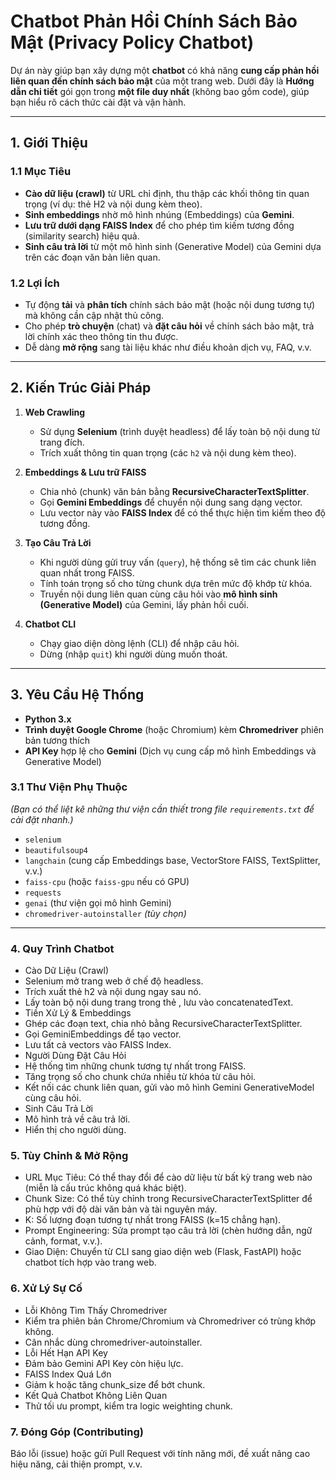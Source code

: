# Chatbot Phản Hồi Chính Sách Bảo Mật (Privacy Policy Chatbot)

Dự án này giúp bạn xây dựng một **chatbot** có khả năng **cung cấp phản hồi liên quan đến chính sách bảo mật** của một trang web. Dưới đây là **Hướng dẫn chi tiết** gói gọn trong **một file duy nhất** (không bao gồm code), giúp bạn hiểu rõ cách thức cài đặt và vận hành.

---

## 1. Giới Thiệu

### 1.1 Mục Tiêu
- **Cào dữ liệu (crawl)** từ URL chỉ định, thu thập các khối thông tin quan trọng (ví dụ: thẻ H2 và nội dung kèm theo).
- **Sinh embeddings** nhờ mô hình nhúng (Embeddings) của **Gemini**.
- **Lưu trữ dưới dạng FAISS Index** để cho phép tìm kiếm tương đồng (similarity search) hiệu quả.
- **Sinh câu trả lời** từ một mô hình sinh (Generative Model) của Gemini dựa trên các đoạn văn bản liên quan.

### 1.2 Lợi Ích
- Tự động **tải** và **phân tích** chính sách bảo mật (hoặc nội dung tương tự) mà không cần cập nhật thủ công.
- Cho phép **trò chuyện** (chat) và **đặt câu hỏi** về chính sách bảo mật, trả lời chính xác theo thông tin thu được.
- Dễ dàng **mở rộng** sang tài liệu khác như điều khoản dịch vụ, FAQ, v.v.

---

## 2. Kiến Trúc Giải Pháp

1. **Web Crawling**  
   - Sử dụng **Selenium** (trình duyệt headless) để lấy toàn bộ nội dung từ trang đích.  
   - Trích xuất thông tin quan trọng (các `h2` và nội dung kèm theo).

2. **Embeddings & Lưu trữ FAISS**  
   - Chia nhỏ (chunk) văn bản bằng **RecursiveCharacterTextSplitter**.  
   - Gọi **Gemini Embeddings** để chuyển nội dung sang dạng vector.  
   - Lưu vector này vào **FAISS Index** để có thể thực hiện tìm kiếm theo độ tương đồng.

3. **Tạo Câu Trả Lời**  
   - Khi người dùng gửi truy vấn (`query`), hệ thống sẽ tìm các chunk liên quan nhất trong FAISS.  
   - Tính toán trọng số cho từng chunk dựa trên mức độ khớp từ khóa.  
   - Truyền nội dung liên quan cùng câu hỏi vào **mô hình sinh (Generative Model)** của Gemini, lấy phản hồi cuối.

4. **Chatbot CLI**  
   - Chạy giao diện dòng lệnh (CLI) để nhập câu hỏi.  
   - Dừng (nhập `quit`) khi người dùng muốn thoát.

---

## 3. Yêu Cầu Hệ Thống

- **Python 3.x**
- **Trình duyệt Google Chrome** (hoặc Chromium) kèm **Chromedriver** phiên bản tương thích
- **API Key** hợp lệ cho **Gemini** (Dịch vụ cung cấp mô hình Embeddings và Generative Model)

### 3.1 Thư Viện Phụ Thuộc

*(Bạn có thể liệt kê những thư viện cần thiết trong file `requirements.txt` để cài đặt nhanh.)*

- `selenium`
- `beautifulsoup4`
- `langchain` (cung cấp Embeddings base, VectorStore FAISS, TextSplitter, v.v.)
- `faiss-cpu` (hoặc `faiss-gpu` nếu có GPU)
- `requests`
- `genai` (thư viện gọi mô hình Gemini)
- `chromedriver-autoinstaller` *(tùy chọn)*

---
### 4. Quy Trình Chatbot
- Cào Dữ Liệu (Crawl)
- Selenium mở trang web ở chế độ headless.
- Trích xuất thẻ h2 và nội dung ngay sau nó.
- Lấy toàn bộ nội dung trang trong thẻ <body>, lưu vào concatenatedText.
- Tiền Xử Lý & Embeddings
- Ghép các đoạn text, chia nhỏ bằng RecursiveCharacterTextSplitter.
- Gọi GeminiEmbeddings để tạo vector.
- Lưu tất cả vectors vào FAISS Index.
- Người Dùng Đặt Câu Hỏi
- Hệ thống tìm những chunk tương tự nhất trong FAISS.
- Tăng trọng số cho chunk chứa nhiều từ khóa từ câu hỏi.
- Kết nối các chunk liên quan, gửi vào mô hình Gemini GenerativeModel cùng câu hỏi.
- Sinh Câu Trả Lời
- Mô hình trả về câu trả lời.
- Hiển thị cho người dùng.
### 5. Tùy Chỉnh & Mở Rộng
- URL Mục Tiêu: Có thể thay đổi để cào dữ liệu từ bất kỳ trang web nào (miễn là cấu trúc không quá khác biệt).
- Chunk Size: Có thể tùy chỉnh trong RecursiveCharacterTextSplitter để phù hợp với độ dài văn bản và tài nguyên máy.
- K: Số lượng đoạn tương tự nhất trong FAISS (k=15 chẳng hạn).
- Prompt Engineering: Sửa prompt tạo câu trả lời (chèn hướng dẫn, ngữ cảnh, format, v.v.).
- Giao Diện: Chuyển từ CLI sang giao diện web (Flask, FastAPI) hoặc chatbot tích hợp vào trang web.
### 6. Xử Lý Sự Cố
- Lỗi Không Tìm Thấy Chromedriver
- Kiểm tra phiên bản Chrome/Chromium và Chromedriver có trùng khớp không.
- Cân nhắc dùng chromedriver-autoinstaller.
- Lỗi Hết Hạn API Key
- Đảm bảo Gemini API Key còn hiệu lực.
- FAISS Index Quá Lớn
- Giảm k hoặc tăng chunk_size để bớt chunk.
- Kết Quả Chatbot Không Liên Quan
- Thử tối ưu prompt, kiểm tra logic weighting chunk.
### 7. Đóng Góp (Contributing)
Báo lỗi (issue) hoặc gửi Pull Request với tính năng mới, đề xuất nâng cao hiệu năng, cải thiện prompt, v.v.


